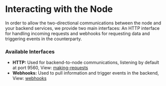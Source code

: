 # Interacting with the Node

In order to allow the two-directional communications between the node and your backend services, we provide two main interfaces: An HTTP interface for handling incoming requests and webhooks for requesting data and triggering events in the counterparty.

### Available Interfaces

* **HTTP:** Used for backend-to-node communications, listening by default at port 9560, View: [making-requests](making-requests/ "mention")
* **Webhooks:** Used to pull information and trigger events in the backend, View: [webhooks](webhooks/ "mention")
